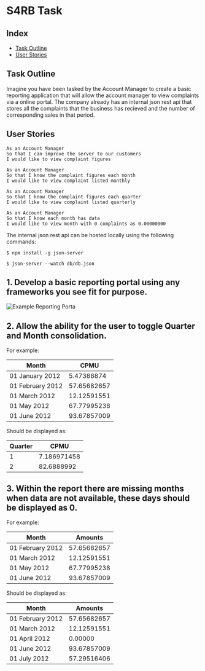 # S4RB Task #

## Index
* [Task Outline](#Task)
* [User Stories](#Story)

## <a name="Task">Task Outline</a>
Imagine you have been tasked by the Account Manager to create a basic reporting application that will allow the account manager to view complaints via a online portal.
The company already has an internal json rest api that stores all the complaints that the business has recieved and the number of corresponding sales in that period.

## <a name="Story">User Stories</a>
```
As an Account Manager
So that I can improve the server to our customers
I would like to view complaint figures
```
```
As an Account Manager
So that I know the complaint figures each month
I would like to view complaint listed monthly
```
```
As an Account Manager
So that I know the complaint figures each quarter
I would like to view complaint listed quarterly
```
```
As an Account Manager
So that I know each month has data
I would like to view month with 0 complaints as 0.00000000
```


The internal json rest api can be hosted locally using the following commands:

```shell
$ npm install -g json-server

$ json-server --watch db/db.json
```

## 1. Develop a basic reporting portal using any frameworks you see fit for purpose.

![Example Reporting Porta](/example-2.png "Example Reporting Portal")

## 2. Allow the ability for the user to toggle Quarter and Month consolidation.

For example:

|Month       | CPMU|
|---------- | ----------| 
|01 January 2012|	5.47388874|
|01 February 2012|	57.65682657|
|01 March 2012|	12.12591551|
|01 May 2012|	67.77995238|
|01 June 2012|	93.67857009|

Should be displayed as:

|Quarter       | CPMU|
|---------- | ----------|
|1|	7.186971458|
|2|	82.6888992|


## 3. Within the report there are missing months when data are not available, these days should be displayed as 0.

For example:

Month       | Amounts
---------- | ----------|
|01 February 2012|	57.65682657|
|01 March 2012|	12.12591551|
|01 May 2012|	67.77995238|
|01 June 2012|	93.67857009|

Should be displayed as:

|Month       | Amounts
|---------- | ----------|
|01 February 2012|	57.65682657|
|01 March 2012|	12.12591551|
|01 April 2012|	0.00000|
|01 June 2012|	93.67857009|
|01 July 2012|	57.29516406|
